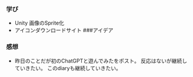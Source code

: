### 学び
- Unity 画像のSprite化
- アイコンダウンロードサイト
###アイデア

### 感想
- 昨日のことだが初のChatGPTと遊んでみたをポスト。
反応はないが継続していきたい。
このdiaryも継続していきたい。
